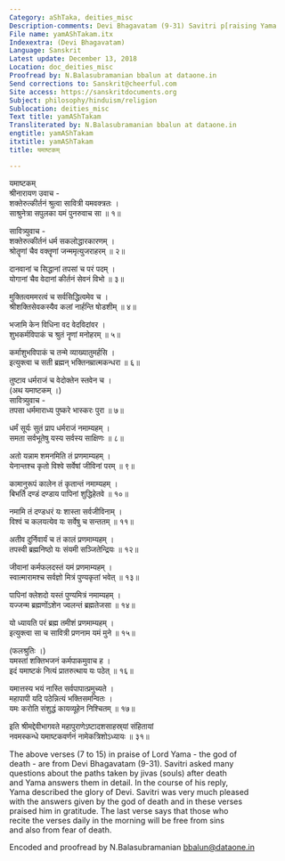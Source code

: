 ```yaml
---
Category: aShTaka, deities_misc
Description-comments: Devi Bhagavatam (9-31) Savitri p[raising Yama
File name: yamAShTakam.itx
Indexextra: (Devi Bhagavatam)
Language: Sanskrit
Latest update: December 13, 2018
Location: doc_deities_misc
Proofread by: N.Balasubramanian bbalun at dataone.in
Send corrections to: Sanskrit@cheerful.com
Site access: https://sanskritdocuments.org
Subject: philosophy/hinduism/religion
Sublocation: deities_misc
Text title: yamAShTakam
Transliterated by: N.Balasubramanian bbalun at dataone.in
engtitle: yamAShTakam
itxtitle: yamAShTakam
title: यमाष्टकम्

---
```

  
 यमाष्टकम्   
श्रीनारायण उवाच -  
शक्तेरुत्कीर्तनं श्रुत्वा सावित्री यमवक्त्रतः ।  
साश्रुनेत्रा सपुलका यमं पुनरुवाच सा ॥ १॥  
  
सावित्र्युवाच -  
शक्तेरुत्कीर्तनं धर्म सकलोद्धारकारणम् ।  
श्रोतॄणां चैव वक्तॄणां जन्ममृत्युजराहरम् ॥ २॥  
  
दानवानां च सिद्धानां तपसां च परं पदम् ।  
योगानां चैव वेदानां कीर्तनं सेवनं विभो ॥ ३॥  
  
मुक्तित्वममरत्वं च सर्वसिद्धित्वमेव च ।  
श्रीशक्तिसेवकस्यैव कलां नार्हन्ति षोडशीम् ॥ ४॥  
  
भजामि केन विधिना वद वेदविदांवर ।  
शुभकर्मविपाकं च श्रुतं नॄणां मनोहरम् ॥ ५॥  
  
कर्माशुभविपाकं च तन्मे व्याख्यातुमर्हसि ।  
इत्युक्त्वा च सती ब्रह्मन् भक्तिनम्रात्मकन्धरा ॥ ६॥  
  
तुष्टाव धर्मराजं च वेदोक्तेन स्तवेन च ।  
(अथ यमाष्टकम् ।)  
सावित्र्युवाच -  
तपसा धर्ममाराध्य पुष्करे भास्करः पुरा ॥ ७॥  
  
धर्मं सूर्यः सुतं प्राप धर्मराजं नमाम्यहम् ।  
समता सर्वभूतेषु यस्य सर्वस्य साक्षिणः ॥ ८॥  
  
अतो यन्नाम शमनमिति तं प्रणमाम्यहम् ।  
येनान्तश्च कृतो विश्वे सर्वेषां जीविनां परम् ॥ ९॥  
  
कामानुरूपं कालेन तं कृतान्तं नमाम्यहम् ।  
बिभर्ति दण्डं दण्डाय पापिनां शुद्धिहेतवे ॥ १०॥  
  
नमामि तं दण्डधरं यः शास्ता सर्वजीविनाम् ।  
विश्वं च कलयत्येव यः सर्वेषु च सन्ततम् ॥ ११॥  
  
अतीव दुर्निवार्यं च तं कालं प्रणमाम्यहम् ।  
तपस्वी ब्रह्मनिष्ठो यः संयमी सञ्जितेन्द्रियः ॥ १२॥  
  
जीवानां कर्मफलदस्तं यमं प्रणमाम्यहम् ।  
स्वात्मारामश्च सर्वज्ञो मित्रं पुण्यकृतां भवेत् ॥ १३॥  
  
पापिनां क्लेशदो यस्तं पुण्यमित्रं नमाम्यहम् ।  
यज्जन्म ब्रह्मणोंऽशेन ज्वलन्तं ब्रह्मतेजसा ॥ १४॥  
  
यो ध्यायति परं ब्रह्म तमीशं प्रणमाम्यहम् ।  
इत्युक्त्वा सा च सावित्री प्रणनाम यमं मुने ॥ १५॥  
  
(फलश्रुतिः ।)  
यमस्तां शक्तिभजनं कर्मपाकमुवाच ह ।  
इदं यमाष्टकं नित्यं प्रातरुत्थाय यः पठेत् ॥ १६॥  
  
यमात्तस्य भयं नास्ति सर्वपापात्प्रमुच्यते ।  
महापापी यदि पठेन्नित्यं भक्तिसमन्वितः ।  
यमः करोति संशुद्धं कायव्यूहेन निश्चितम् ॥ १७॥  
  
इति श्रीमद्देवीभागवते महापुराणेऽष्टादशसाहस्र्यां संहितायां  
नवमस्कन्धे यमाष्टकवर्णनं नामेकत्रिशोऽध्यायः ॥ ३१॥  
  
  
The above verses (7 to 15) in praise of Lord Yama - the god of  
death - are from Devi Bhagavatam (9-31).  Savitri asked many  
questions about the paths taken by jivas (souls) after death  
and Yama answers them in detail. In the course of his reply,  
Yama described the glory of Devi. Savitri was very much pleased  
with the answers given by the god of death and in these verses  
praised him in gratitude.  The last verse says that those who  
recite the verses daily in the morning will be free from sins  
and also from fear of death.  
  
Encoded and proofread by N.Balasubramanian bbalun@dataone.in  
  
